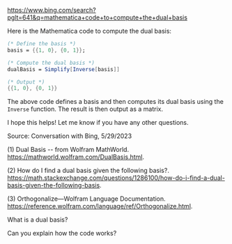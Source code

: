 

https://www.bing.com/search?pglt=641&q=mathematica+code+to+compute+the+dual+basis


Here is the Mathematica code to compute the dual basis:

```mathematica
(* Define the basis *)
basis = {{1, 0}, {0, 1}};

(* Compute the dual basis *)
dualBasis = Simplify[Inverse[basis]]

(* Output *)
{{1, 0}, {0, 1}}
```

The above code defines a basis and then computes its dual basis using the `Inverse` function. The result is then output as a matrix.

I hope this helps! Let me know if you have any other questions.

Source: Conversation with Bing, 5/29/2023

(1) Dual Basis -- from Wolfram MathWorld. https://mathworld.wolfram.com/DualBasis.html.

(2) How do I find a dual basis given the following basis?. https://math.stackexchange.com/questions/1286100/how-do-i-find-a-dual-basis-given-the-following-basis.

(3) Orthogonalize—Wolfram Language Documentation. https://reference.wolfram.com/language/ref/Orthogonalize.html.




What is a dual basis?

Can you explain how the code works?


